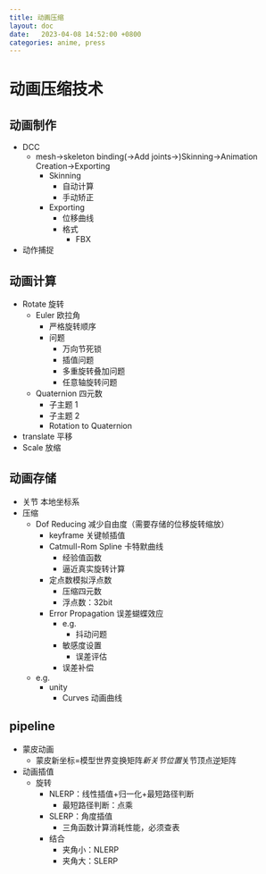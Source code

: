 ```yaml
---
title: 动画压缩
layout: doc
date:   2023-04-08 14:52:00 +0800
categories: anime, press
---
```


# 动画压缩技术

## 动画制作
- DCC
	- mesh->skeleton binding(->Add joints->)Skinning->Animation Creation->Exporting
		- Skinning
			- 自动计算
			- 手动矫正
		- Exporting 
			- 位移曲线
			- 格式
				- FBX
- 动作捕捉
	
## 动画计算
- Rotate 旋转
	- Euler 欧拉角
		- 严格旋转顺序
		- 问题
			- 万向节死锁
			- 插值问题
			- 多重旋转叠加问题
			- 任意轴旋转问题
	- Quaternion 四元数
		- 子主题 1
		- 子主题 2
		- Rotation to Quaternion
- translate 平移
- Scale 放缩

## 动画存储
- 关节 本地坐标系
- 压缩
	- Dof Reducing 减少自由度（需要存储的位移旋转缩放）
		- keyframe 关键帧插值
		- Catmull-Rom Spline 卡特默曲线
			- 经验值函数
			- 逼近真实旋转计算
		- 定点数模拟浮点数
			- 压缩四元数
			- 浮点数：32bit
		- Error Propagation 误差蝴蝶效应
			- e.g.
				- 抖动问题
			- 敏感度设置
				- 误差评估
			- 误差补偿
	- e.g.
		- unity
			- Curves 动画曲线
## pipeline
- 蒙皮动画
	- 蒙皮新坐标=模型世界变换矩阵*新关节位置*关节顶点逆矩阵
- 动画插值
	- 旋转
		- NLERP：线性插值+归一化+最短路径判断
			- 最短路径判断：点乘
		- SLERP：角度插值
			- 三角函数计算消耗性能，必须查表
		- 结合
			- 夹角小：NLERP
			- 夹角大：SLERP
